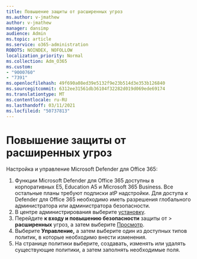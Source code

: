 ```yaml
---
title: Повышение защиты от расширенных угроз
ms.author: v-jmathew
author: v-jmathew
manager: dansimp
audience: Admin
ms.topic: article
ms.service: o365-administration
ROBOTS: NOINDEX, NOFOLLOW
localization_priority: Normal
ms.collection: Adm_O365
ms.custom:
- "9000760"
- "7391"
ms.openlocfilehash: 49f690a08ed39e5132f9e23b514d3e353b126840
ms.sourcegitcommit: 6312ee31561db36104f32282d019d069ede69174
ms.translationtype: MT
ms.contentlocale: ru-RU
ms.lasthandoff: 03/11/2021
ms.locfileid: "50737813"
---
```

# <a name="increase-protection-from-advanced-threats"></a>Повышение защиты от расширенных угроз

Настройка и управление Microsoft Defender для Office 365:

1. Функции Microsoft Defender для Office 365 доступны в корпоративных E5, Education A5 и Microsoft 365 Business. Все остальные планы требуют подписки atP надстройки. Для доступа *к*  Defender для Office 365 необходимо иметь разрешения глобального администратора или администратора безопасности.
2. В центре администрирования выберите [установку](https://go.microsoft.com/fwlink/p/?linkid=2075721).
3. Перейдите **к входу и повышению безопасности** защиты от  >  **расширенных** угроз, а затем выберите [Просмотр](https://go.microsoft.com/fwlink/?linkid=2109302).
4. Выберите **Управление,** а затем выберите один из доступных типов политик, в которые необходимо внести изменения.
5. На странице политики выберите, создавать, изменять или удалять существующие политики, а затем заполнять необходимые поля.
